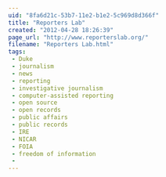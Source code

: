 ```yaml
---
uid: "8fa6d21c-53b7-11e2-b1e2-5c969d8d366f"
title: "Reporters Lab"
created: "2012-04-28 18:26:39"
page_url: "http://www.reporterslab.org/"
filename: "Reporters Lab.html"
tags: 
 - Duke
 - journalism
 - news
 - reporting
 - investigative journalism
 - computer-assisted reporting
 - open source
 - open records
 - public affairs
 - public records
 - IRE
 - NICAR
 - FOIA
 - freedom of information
 - 
---
```

